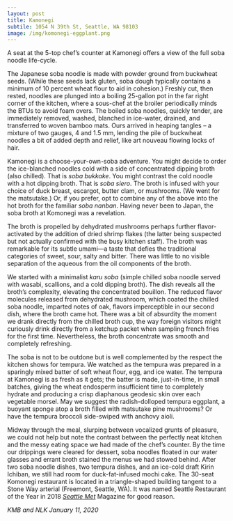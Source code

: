 ```yaml
---
layout: post
title: Kamonegi
subtile: 1054 N 39th St, Seattle, WA 98103
image: /img/komonegi-eggplant.png
---
```


A seat at the 5-top chef’s counter at Kamonegi offers a view of the full soba noodle life-cycle.

The Japanese soba noodle is made with powder ground from buckwheat seeds.  (While these seeds lack gluten, soba dough typically contains a minimum of 10 percent wheat flour to aid in cohesion.) Freshly cut, then rested, noodles are plunged into a boiling 25-gallon pot in the far right corner of the kitchen, where a sous-chef at the broiler periodically minds the BTUs to avoid foam overs. The boiled soba noodles, quickly tender, are immediately removed, washed, blanched in ice-water, drained, and transferred to woven bamboo mats. Ours arrived in heaping tangles – a mixture of two gauges, 4 and 1.5 mm, lending the pile of buckwheat noodles a bit of added depth and relief, like art nouveau flowing locks of hair.

Kamonegi is a choose-your-own-soba adventure. You might decide to order the ice-blanched noodles cold with a side of concentrated dipping broth (also chilled). That is *soba bukkake*. You might contrast the cold noodle with a hot dipping broth. That is *soba siero*. The broth is infused with your choice of duck breast, escargot, butter clam, or mushrooms. (We went for the matsutake.) Or, if you prefer, opt to combine any of the above into the hot broth for the familiar *soba nanban*.
Having never been to Japan, the soba broth at Komonegi was a revelation.

The broth is propelled by dehydrated mushrooms perhaps further flavor-activated by the addition of dried shrimp flakes (the latter being suspected but not actually confirmed with the busy kitchen staff). The broth was remarkable for its subtle umami—a taste that defies the traditional categories of sweet, sour, salty and bitter.  There was little to no visible separation of the aqueous from the oil components of the broth.

We started with a minimalist *karu soba* (simple chilled soba noodle served with wasabi, scallions, and a cold dipping broth). The dish reveals all the broth’s complexity, elevating the concentrated bouillon. The reduced flavor molecules released from dehydrated mushroom, which coated the chilled soba noodle, imparted notes of oak, flavors imperceptible in our second dish, where the broth came hot. There was a bit of absurdity the moment we drank directly from the chilled broth cup, the way foreign visitors might curiously drink directly from a ketchup packet when sampling french fries for the first time. Nevertheless, the broth concentrate was smooth and completely refreshing.

The soba is not to be outdone but is well complemented by the respect the kitchen shows for tempura. We watched as the tempura was prepared in a sparingly mixed batter of soft wheat flour, egg, and ice water. The tempura at Kamonegi is as fresh as it gets; the batter is made, just-in-time, in small batches, giving the wheat endosperm insufficient time to completely hydrate and producing a crisp diaphanous geodesic skin over each vegetable morsel.  May we suggest the radish-dolloped tempura eggplant, a buoyant sponge atop a broth filled with matsutake pine mushrooms? Or have the tempura broccoli side-swiped with anchovy aioli.

Midway through the meal, slurping between vocalized grunts of pleasure, we could not help but note the contrast between the perfectly neat kitchen and the messy eating space we had made of the chef’s counter. By the time our drippings were cleared for dessert, soba noodles floated in our water glasses and errant broth stained the menus we had stowed behind. After two soba noodle dishes, two tempura dishes, and an ice-cold draft Kirin Ichiban, we still had room for duck-fat-infused mochi cake.
The 30-seat Komonegi restaurant is located in a triangle-shaped building tangent to a Stone Way arterial (Freemont, Seattle, WA). It was named Seattle Restaurant of the Year in 2018 [*Seattle Met*](https://www.seattlemet.com/eat-and-drink/2018/10/kamonegi-is-seattle-met-s-restaurant-of-the-year) Magazine for good reason.

*KMB and NLK January 11, 2020*

